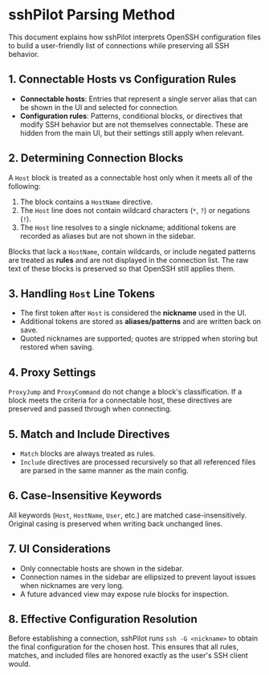 # sshPilot Parsing Method

This document explains how sshPilot interprets OpenSSH configuration files to build a user-friendly list of connections while preserving all SSH behavior.

## 1. Connectable Hosts vs Configuration Rules

- **Connectable hosts**: Entries that represent a single server alias that can be shown in the UI and selected for connection.
- **Configuration rules**: Patterns, conditional blocks, or directives that modify SSH behavior but are not themselves connectable. These are hidden from the main UI, but their settings still apply when relevant.

## 2. Determining Connection Blocks

A `Host` block is treated as a connectable host only when it meets all of the following:

1. The block contains a `HostName` directive.
2. The `Host` line does not contain wildcard characters (`*`, `?`) or negations (`!`).
3. The `Host` line resolves to a single nickname; additional tokens are recorded as aliases but are not shown in the sidebar.

Blocks that lack a `HostName`, contain wildcards, or include negated patterns are treated as **rules** and are not displayed in the connection list. The raw text of these blocks is preserved so that OpenSSH still applies them.

## 3. Handling `Host` Line Tokens

- The first token after `Host` is considered the **nickname** used in the UI.
- Additional tokens are stored as **aliases/patterns** and are written back on save.
- Quoted nicknames are supported; quotes are stripped when storing but restored when saving.

## 4. Proxy Settings

`ProxyJump` and `ProxyCommand` do not change a block's classification. If a block meets the criteria for a connectable host, these directives are preserved and passed through when connecting.

## 5. Match and Include Directives

- `Match` blocks are always treated as rules.
- `Include` directives are processed recursively so that all referenced files are parsed in the same manner as the main config.

## 6. Case-Insensitive Keywords

All keywords (`Host`, `HostName`, `User`, etc.) are matched case-insensitively. Original casing is preserved when writing back unchanged lines.

## 7. UI Considerations

- Only connectable hosts are shown in the sidebar.
- Connection names in the sidebar are ellipsized to prevent layout issues when nicknames are very long.
- A future advanced view may expose rule blocks for inspection.

## 8. Effective Configuration Resolution

Before establishing a connection, sshPilot runs `ssh -G <nickname>` to obtain the final configuration for the chosen host. This ensures that all rules, matches, and included files are honored exactly as the user's SSH client would.

